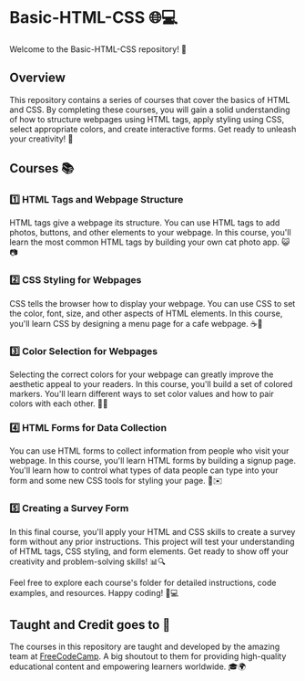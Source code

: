 # Basic-HTML-CSS 🌐💻

Welcome to the Basic-HTML-CSS repository! 🎉

## Overview

This repository contains a series of courses that cover the basics of HTML and CSS. By completing these courses, you will gain a solid understanding of how to structure webpages using HTML tags, apply styling using CSS, select appropriate colors, and create interactive forms. Get ready to unleash your creativity! 🚀

## Courses 📚

### 1️⃣ HTML Tags and Webpage Structure

HTML tags give a webpage its structure. You can use HTML tags to add photos, buttons, and other elements to your webpage. In this course, you'll learn the most common HTML tags by building your own cat photo app. 😺📷

### 2️⃣ CSS Styling for Webpages

CSS tells the browser how to display your webpage. You can use CSS to set the color, font, size, and other aspects of HTML elements. In this course, you'll learn CSS by designing a menu page for a cafe webpage. ☕🎨

### 3️⃣ Color Selection for Webpages

Selecting the correct colors for your webpage can greatly improve the aesthetic appeal to your readers. In this course, you'll build a set of colored markers. You'll learn different ways to set color values and how to pair colors with each other. 🎨🌈

### 4️⃣ HTML Forms for Data Collection

You can use HTML forms to collect information from people who visit your webpage. In this course, you'll learn HTML forms by building a signup page. You'll learn how to control what types of data people can type into your form and some new CSS tools for styling your page. 📝✉️

### 5️⃣ Creating a Survey Form

In this final course, you'll apply your HTML and CSS skills to create a survey form without any prior instructions. This project will test your understanding of HTML tags, CSS styling, and form elements. Get ready to show off your creativity and problem-solving skills! 📊🔍

Feel free to explore each course's folder for detailed instructions, code examples, and resources. Happy coding! 💪💻

## Taught and Credit goes to 🙌

The courses in this repository are taught and developed by the amazing team at [FreeCodeCamp](https://www.freecodecamp.org/). A big shoutout to them for providing high-quality educational content and empowering learners worldwide. 🎓🌍

